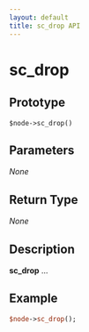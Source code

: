 ```yaml
---
layout: default
title: sc_drop API
---
```



sc_drop
=======


Prototype
---------

```
$node->sc_drop()
```


Parameters
----------

_None_

Return Type
-----------

_None_


Description
-----------

**sc_drop** ...


Example
-------

```perl
$node->sc_drop();
```

